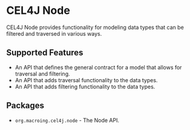CEL4J Node
==========
CEL4J Node provides functionality for modeling data types that can be filtered and traversed in various ways.

Supported Features
------------------
* An API that defines the general contract for a model that allows for traversal and filtering.
* An API that adds traversal functionality to the data types.
* An API that adds filtering functionality to the data types.

Packages
--------
* `org.macroing.cel4j.node` - The Node API.